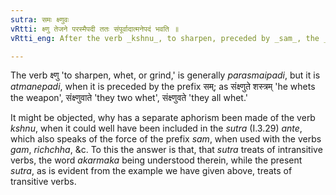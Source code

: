 ```yaml
---
sutra: समः क्ष्णुवः
vRtti: क्ष्णु तेजने परस्मैपदी ततः संपूर्वादात्मनेपदं भवति ॥
vRtti_eng: After the verb _kshnu_, to sharpen, preceded by _sam_, the _Atmanepada_ is employed.

---
```

The verb क्ष्णु 'to sharpen, whet, or grind,' is generally _parasmaipadi_, but it is _atmanepadi_, when it is preceded by the prefix सम्; as संक्ष्णुते शस्त्रम् 'he whets the weapon', संक्ष्णुवाते 'they two whet', संक्ष्णुवते 'they all whet.'

It might be objected, why has a separate aphorism been made of the verb _kshnu_, when it could well have been included in the _sutra_ (I.3.29) _ante_, which also speaks of the force of the prefix _sam_, when used with the verbs _gam_, _richchha_, &c. To this the answer is that, that _sutra_ treats of intransitive verbs, the word _akarmaka_ being understood therein, while the present _sutra_, as is evident from the example we have given above, treats of transitive verbs. 